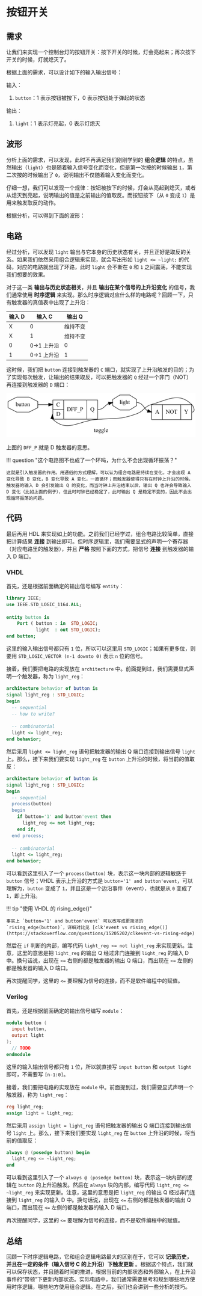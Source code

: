 # 按钮开关

## 需求

让我们来实现一个控制台灯的按钮开关：按下开关的时候，灯会亮起来；再次按下开关的时候，灯就熄灭了。

根据上面的需求，可以设计如下的输入输出信号：

输入：

1. `button`：1 表示按钮被按下，0 表示按钮处于弹起的状态

输出：

1. `light`：1 表示灯亮起，0 表示灯熄灭

## 波形

分析上面的需求，可以发现，此时不再满足我们刚刚学到的 **组合逻辑** 的特点，虽然输出（`light`）也是随着输入信号变化而变化，但是第一次按的时候输出 `1`，第二次按的时候输出了 `0`，说明输出不仅随着输入变化而变化。

仔细一想，我们可以发现一个规律：按钮被按下的时候，灯会从亮起到熄灭，或者从熄灭到亮起，说明输出的值是之前输出的值取反。而按钮按下（从 `0` 变成 `1`）是用来触发取反的动作。

根据分析，可以得到下面的波形：

<script type="WaveDrom">
{
  signal:
    [
      { name: "button", wave: "0.1.0.1.0..1"},
      { name: "light", wave: "0.1...0....1"}
    ]
}
</script>

## 电路

经过分析，可以发现 `light` 输出与它本身的历史状态有关，并且正好是取反的关系。如果我们依然采用组合逻辑来实现，就会写出形如 `light <= ~light;` 的代码，对应的电路就出现了环路，此时 `light` 会不断在 `0` 和 `1` 之间震荡，不能实现我们想要的效果。

对于这一类 **输出与历史状态相关**，并且 **输出在某个信号的上升沿变化** 的信号，我们通常使用 **时序逻辑** 来实现。那么时序逻辑对应什么样的电路呢？回顾一下，只有触发器的真值表中出现了上升沿：

| 输入 D | 输入 C     | 输出 Q |
| ---- | -------- | ---- |
| X    | 0        | 维持不变 |
| X    | 1        | 维持不变 |
| 0    | 0->1 上升沿 | 0    |
| 1    | 0->1 上升沿 | 1    |

这时候，我们把 `button` 连接到触发器的 `C` 端口，就实现了上升沿触发的目的；为了实现每次触发，让输出的结果取反，可以把触发器的 `Q` 经过一个非门（NOT）再连接到触发器的 `D` 端口：

![](imgs/toggle.png)

上图的 `DFF_P` 就是 D 触发器的意思。

!!! question "这个电路图不也成了一个环吗，为什么不会出现循环振荡？"

    这就是引入触发器的作用。用通俗的方式理解，可以认为组合电路是持续在变化，才会出现 A 变化导致 B 变化，B 变化导致 A 变化，一直循环；而触发器使得只有在时钟上升沿的时候，触发器的输入 D 会引发输出 Q 的变化，而当时钟上升沿结束以后，输出 Q 也许会导致输入 D 变化（比如上面的例子），但此时时钟已经稳定了，此时输出 Q 是稳定不变的，因此不会出现循环振荡的问题。

## 代码

最后再用 HDL 来实现如上的功能。之前我们已经学过，组合电路比较简单，直接把计算结果 **连接** 到输出即可。但时序逻辑里，我们需要显式的声明一个寄存器（对应电路里的触发器），并且 **严格** 按照下面的方式，把信号 **连接** 到触发器的输入 D 端口。

### VHDL

首先，还是根据前面确定的输出信号编写 `entity`：

```vhdl
library IEEE;
use IEEE.STD_LOGIC_1164.ALL;

entity button is
    Port ( button : in  STD_LOGIC;
           light  : out STD_LOGIC);
end button;
```

这里的输入输出信号都只有 `1` 位，所以可以这里用 `STD_LOGIC`；如果有更多位，则要用 `STD_LOGIC_VECTOR (n-1 downto 0)` 表示 `n` 位的信号。

接着，我们要把电路的实现放在 `architecture` 中。前面提到过，我们需要显式声明一个触发器，称为 `light_reg`：

```vhdl
architecture behavior of button is
signal light_reg : STD_LOGIC;
begin
  -- sequential
  -- how to write?

  -- combinatorial
  light <= light_reg;
end behavior;
```

然后采用 `light <= light_reg` 语句把触发器的输出 Q 端口连接到输出信号 `light` 上。那么，接下来我们要实现 `light_reg` 在 `button` 上升沿的时候，将当前的值取反：

```vhdl
architecture behavior of button is
signal light_reg : STD_LOGIC;
begin
  -- sequential
  process(button)
  begin
    if button='1' and button'event then
      light_reg <= not light_reg;
    end if;
  end process;

  -- combinatorial
  light <= light_reg;
end behavior;
```

可以看到这里引入了一个 `process(button)` 块，表示这一块内部的逻辑敏感于 `button` 信号；VHDL 表示上升沿的方式是 `button='1' and button'event`，可以理解为，`button` 变成了 `1`，并且这是一个边沿事件（event），也就是从 `0` 变成了 `1`，即上升沿。

!!! tip "使用 VHDL 的 rising_edge()"

    事实上 `button='1' and button'event` 可以改写成更简洁的 `rising_edge(button)`，详细对比见 [clk'event vs rising_edge()](https://stackoverflow.com/questions/15205202/clkevent-vs-rising-edge)

然后在 `if` 判断的内部，编写代码 `light_reg <= not light_reg` 来实现更新。注意，这里的意思是把 `light_reg` 的输出 Q 经过非门连接到 `light_reg` 的输入 D 中。换句话说，出现在 `<=` 右侧的都是触发器的输出 Q 端口，而出现在 `<=` 左侧的都是触发器的输入 D 端口。

再次提醒同学，这里的 `<=` 要理解为信号的连接，而不是软件编程中的赋值。

### Verilog

首先，还是根据前面确定的输出信号编写 `module`：

```verilog
module button (
  input button,
  output light
);
  // TODO
endmodule
```

这里的输入输出信号都只有 `1` 位，所以就直接写 `input button` 和 `output light` 即可，不需要写 `[n-1:0]`。

接着，我们要把电路的实现放在 `module` 中。前面提到过，我们需要显式声明一个触发器，称为 `light_reg`：

```verilog
reg light_reg;
assign light = light_reg;
```

然后采用 `assign light = light_reg` 语句把触发器的输出 Q 端口连接到输出信号 `light` 上。那么，接下来我们要实现 `light_reg` 在 `button` 上升沿的时候，将当前的值取反：

```verilog
always @ (posedge button) begin
  light_reg <= ~light_reg;
end
```

可以看到这里引入了一个 `always @ (posedge button)` 块，表示这一块内部的逻辑在 `button` 的上升沿触发。然后在 `always` 块的内部，编写代码 `light_reg <= ~light_reg` 来实现更新。注意，这里的意思是把 `light_reg` 的输出 Q 经过非门连接到 `light_reg` 的输入 D 中。换句话说，出现在 `<=` 右侧的都是触发器的输出 Q 端口，而出现在 `<=` 左侧的都是触发器的输入 D 端口。

再次提醒同学，这里的 `<=` 要理解为信号的连接，而不是软件编程中的赋值。

## 总结

回顾一下时序逻辑电路，它和组合逻辑电路最大的区别在于，它可以 **记录历史，并且在一定的条件（输入信号 C 的上升沿）下触发更新** 。根据这个特点，我们就可以保存状态，并且随着时间的推进，根据当前的内部状态和外部输入，在上升沿事件的“带领”下更新内部状态。实际电路中，我们通常需要思考和规划哪些地方使用时序逻辑，哪些地方使用组合逻辑。在之后，我们也会讲到一些分析的技巧。

